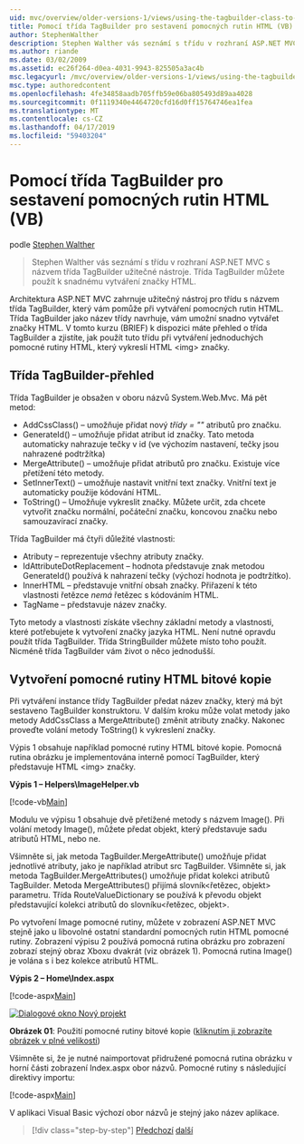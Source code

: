 ```yaml
---
uid: mvc/overview/older-versions-1/views/using-the-tagbuilder-class-to-build-html-helpers-vb
title: Pomocí třída TagBuilder pro sestavení pomocných rutin HTML (VB) | Dokumentace Microsoftu
author: StephenWalther
description: Stephen Walther vás seznámí s třídu v rozhraní ASP.NET MVC s názvem třída TagBuilder užitečné nástroje. Třída TagBuilder pro můžete snadno použít...
ms.author: riande
ms.date: 03/02/2009
ms.assetid: ec26f264-d0ea-4031-9943-825505a3ac4b
msc.legacyurl: /mvc/overview/older-versions-1/views/using-the-tagbuilder-class-to-build-html-helpers-vb
msc.type: authoredcontent
ms.openlocfilehash: 4fe34858aadb705ffb59e06ba805493d89aa4028
ms.sourcegitcommit: 0f1119340e4464720cfd16d0ff15764746ea1fea
ms.translationtype: MT
ms.contentlocale: cs-CZ
ms.lasthandoff: 04/17/2019
ms.locfileid: "59403204"
---
```

# <a name="using-the-tagbuilder-class-to-build-html-helpers-vb"></a>Pomocí třída TagBuilder pro sestavení pomocných rutin HTML (VB)

podle [Stephen Walther](https://github.com/StephenWalther)

> Stephen Walther vás seznámí s třídu v rozhraní ASP.NET MVC s názvem třída TagBuilder užitečné nástroje. Třída TagBuilder můžete použít k snadnému vytváření značky HTML.


Architektura ASP.NET MVC zahrnuje užitečný nástroj pro třídu s názvem třída TagBuilder, který vám pomůže při vytváření pomocných rutin HTML. Třída TagBuilder jako název třídy navrhuje, vám umožní snadno vytvářet značky HTML. V tomto kurzu (BRIEF) k dispozici máte přehled o třída TagBuilder a zjistíte, jak použít tuto třídu při vytváření jednoduchých pomocné rutiny HTML, který vykreslí HTML &lt;img&gt; značky.

## <a name="overview-of-the-tagbuilder-class"></a>Třída TagBuilder-přehled

Třída TagBuilder je obsažen v oboru názvů System.Web.Mvc. Má pět metod:

- AddCssClass() – umožňuje přidat nový *třídy = ""* atributů pro značku.
- GenerateId() – umožňuje přidat atribut id značky. Tato metoda automaticky nahrazuje tečky v id (ve výchozím nastavení, tečky jsou nahrazené podtržítka)
- MergeAttribute() – umožňuje přidat atributů pro značku. Existuje více přetížení této metody.
- SetInnerText() – umožňuje nastavit vnitřní text značky. Vnitřní text je automaticky použije kódování HTML.
- ToString() – Umožňuje vykreslit značky. Můžete určit, zda chcete vytvořit značku normální, počáteční značku, koncovou značku nebo samouzavírací značky.
  

Třída TagBuilder má čtyři důležité vlastnosti:

- Atributy – reprezentuje všechny atributy značky.
- IdAttributeDotReplacement – hodnota představuje znak metodou GenerateId() používá k nahrazení tečky (výchozí hodnota je podtržítko).
- InnerHTML – představuje vnitřní obsah značky. Přiřazení k této vlastnosti řetězce *nemá* řetězec s kódováním HTML.
- TagName – představuje název značky.

Tyto metody a vlastnosti získáte všechny základní metody a vlastnosti, které potřebujete k vytvoření značky jazyka HTML. Není nutné opravdu použít třída TagBuilder. Třída StringBuilder můžete místo toho použít. Nicméně třída TagBuilder vám život o něco jednodušší.

## <a name="creating-an-image-html-helper"></a>Vytvoření pomocné rutiny HTML bitové kopie

Při vytváření instance třídy TagBuilder předat název značky, který má být sestaveno TagBuilder konstruktoru. V dalším kroku může volat metody jako metody AddCssClass a MergeAttribute() změnit atributy značky. Nakonec proveďte volání metody ToString() k vykreslení značky.

Výpis 1 obsahuje například pomocné rutiny HTML bitové kopie. Pomocná rutina obrázku je implementována interně pomocí TagBuilder, který představuje HTML &lt;img&gt; značky.

**Výpis 1 – Helpers\ImageHelper.vb**

[!code-vb[Main](using-the-tagbuilder-class-to-build-html-helpers-vb/samples/sample1.vb)]

Modulu ve výpisu 1 obsahuje dvě přetížené metody s názvem Image(). Při volání metody Image(), můžete předat objekt, který představuje sadu atributů HTML, nebo ne.

Všimněte si, jak metoda TagBuilder.MergeAttribute() umožňuje přidat jednotlivé atributy, jako je například atribut src TagBuilder. Všimněte si, jak metoda TagBuilder.MergeAttributes() umožňuje přidat kolekci atributů TagBuilder. Metoda MergeAttributes() přijímá slovník&lt;řetězec, objekt&gt; parametru. Třída RouteValueDictionary se používá k převodu objekt představující kolekci atributů do slovníku&lt;řetězec, objekt&gt;.

Po vytvoření Image pomocné rutiny, můžete v zobrazení ASP.NET MVC stejně jako u libovolné ostatní standardní pomocných rutin HTML pomocné rutiny. Zobrazení výpisu 2 používá pomocná rutina obrázku pro zobrazení zobrazí stejný obraz Xboxu dvakrát (viz obrázek 1). Pomocná rutina Image() je volána s i bez kolekce atributů HTML.

**Výpis 2 – Home\Index.aspx**

[!code-aspx[Main](using-the-tagbuilder-class-to-build-html-helpers-vb/samples/sample2.aspx)]


[![Dialogové okno Nový projekt](using-the-tagbuilder-class-to-build-html-helpers-vb/_static/image1.jpg)](using-the-tagbuilder-class-to-build-html-helpers-vb/_static/image1.png)

**Obrázek 01**: Použití pomocné rutiny bitové kopie ([kliknutím ji zobrazíte obrázek v plné velikosti](using-the-tagbuilder-class-to-build-html-helpers-vb/_static/image2.png))


Všimněte si, že je nutné naimportovat přidružené pomocná rutina obrázku v horní části zobrazení Index.aspx obor názvů. Pomocné rutiny s následující direktivy importu:

[!code-aspx[Main](using-the-tagbuilder-class-to-build-html-helpers-vb/samples/sample3.aspx)]

V aplikaci Visual Basic výchozí obor názvů je stejný jako název aplikace.

> [!div class="step-by-step"]
> [Předchozí](creating-custom-html-helpers-vb.md)
> [další](creating-page-layouts-with-view-master-pages-vb.md)
